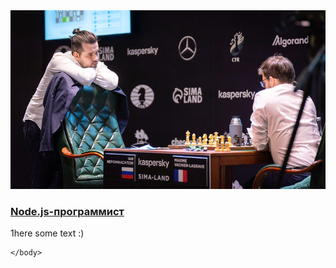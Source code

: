 
<!DOCTYPE html>
<html lang="ru">
    <head>
        <meta charset="utf-8">
        <title>Курсы по программированию Хекслет</title>
    </head>
    <body>
        <img src="./images/poster.jpg" alt="Иконка профессии Node.js-программист">
        <h3>
            <a href="/professions/nodejs">Node.js-программист</a>
        </h3>
        <p>1here some text :)</p>
   
    </body>
</html>
